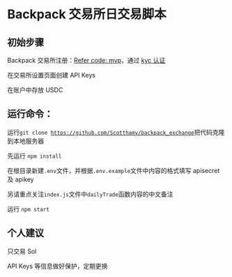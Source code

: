 # Backpack 交易所日交易脚本

## 初始步骤

Backpack 交易所注册：[Refer code: mvp](https://backpack.exchange/refer/mvp)，通过 [kyc 认证](https://x.com/Abao_backpack/status/1823966202244554865)

在交易所设置页面创建 API Keys

在账户中存放 USDC

## 运行命令：

运行<code>git clone https://github.com/Scotthamy/backpack_exchange</code>把代码克隆到本地服务器

先运行 <code>npm install</code>

在根目录新建<code>.env</code>文件，并根据<code>.env.example</code>文件中内容的格式填写 apisecret 及 apikey

另请重点关注<code>index.js</code>文件中<code>dailyTrade</code>函数内容的中文备注

运行 <code>npm start</code>

## 个人建议

只交易 Sol

API Keys 等信息做好保护，定期更换
